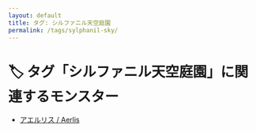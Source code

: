 ```yaml
---
layout: default
title: タグ: シルファニル天空庭園
permalink: /tags/sylphanil-sky/
---
```

# 🏷️ タグ「シルファニル天空庭園」に関連するモンスター

- [アエルリス / Aerlis](/monsterdex/monster/Aerlis.html)